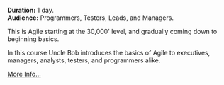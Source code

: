 **Duration:** 1 day.
<br>
**Audience:** Programmers, Testers, Leads, and Managers.

This is Agile starting at the 30,000' level, and gradually coming down to beginning basics.  

In this course Uncle Bob introduces the basics of Agile to executives, managers, analysts, testers, and programmers alike. 

[More Info...](files/agile-overview.md)